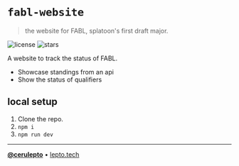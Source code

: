 # `fabl-website`
> the website for FABL, splatoon's first draft major.

![license][license-shield]
![stars][stars-shield]

A website to track the status of FABL.
- Showcase standings from an api
- Show the status of qualifiers

## local setup
1. Clone the repo.
2. `npm i`
3. `npm run dev`

---

[**@cerulepto**](https://github.com/LeptoFlare) • [lepto.tech](https://lepto.tech)

<!-- markdown links & imgs -->
[stars-shield]: https://img.shields.io/github/stars/LeptoFlare/fabl-website.svg?style=social
[license-shield]: https://img.shields.io/github/license/LeptoFlare/fabl-website.svg?style=flat
